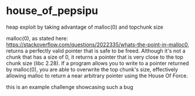 # house_of_pepsipu
heap exploit by taking advantage of malloc(0) and topchunk size

malloc(0), as stated here: https://stackoverflow.com/questions/2022335/whats-the-point-in-malloc0, returns a perfectly valid pointer that is safe to be freed. Although it's not a chunk that has a size of 0, it returns a pointer that is very close to the top chunk size (libc 2.28). If a program allows you to write to a pointer returned by malloc(0), you are able to overwrite the top chunk's size, effectively allowing malloc to return a near arbitrary pointer using the House Of Force.

this is an example challenge showcasing such a bug

